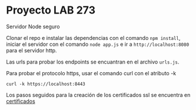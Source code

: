 # Proyecto LAB 273

Servidor Node seguro

Clonar el repo e instalar las dependencias con el comando `npm install`, iniciar el servidor con el comando `node app.js` e 
ir a `http://localhost:8080` para el servidor http.

Las urls para probar los endpoints se encuantran en el archivo `urls.js`.

Para probar el protocolo https, usar el comando curl con el atributo -k

```
curl -k https://localhost:8443
```

Los pasos seguidos para la creación de los certificados ssl se encuentra en [certificados](./credentials/credentials.md)

